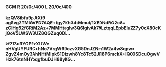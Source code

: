 #### GCM R 20/0c/400 L 20/0c/400
**kzQV8ibfu9pJtXt9**<br/>**ag5vg2TMlGVFD7AQE+fgy7Kh34tMmui/1XEDNdRO2c8=**<br/>**zCIHg52fGRfM2Az+7MMHtagIw3Q6lgivAk79LztqqLEpbEluZZ7y0cX80cKjQoV5LWSW8UZ8QGZuq0Di...**<br/><br/>
**kfZI3uRYQPFzXUWe**<br/>**nHVgUYFURC+hNo7VrgW6DozvXG5DnJZNm1W2a4w8qpw=**<br/>**ZgvZ4mOy3AhNHtMIpkS1Dfzwh8Yc8Tc52Ji18P6mckX+IQ00SDcuOgwVHzk76tnNHYoqgfbuDJH88yKG...**